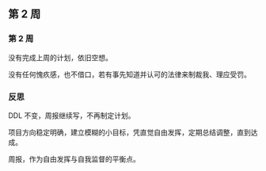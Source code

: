 ## 第 2 周

### 第 2 周

没有完成上周的计划，依旧空想。

没有任何愧疚感，也不借口，若有事先知道并认可的法律来制裁我、理应受罚。


### 反思

DDL 不变，周报继续写，不再制定计划。

项目方向稳定明确，建立模糊的小目标，凭直觉自由发挥，定期总结调整，直到达成。

周报，作为自由发挥与自我监督的平衡点。
